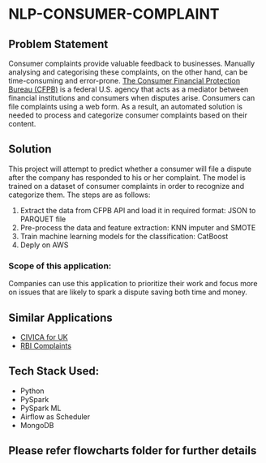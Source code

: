 # NLP-CONSUMER-COMPLAINT

## Problem Statement
Consumer complaints provide valuable feedback to businesses. Manually analysing and categorising these complaints, on the other hand, can be time-consuming and error-prone.
[The Consumer Financial Protection Bureau (CFPB)](https://www.consumerfinance.gov/data-research/consumer-complaints/) is a federal U.S. agency that acts as a mediator between financial institutions and consumers when disputes arise. Consumers can file complaints using a web form. As a result, an automated solution is needed to process and categorize consumer complaints based on their content. 


## Solution
This project will attempt to predict whether a consumer will file a dispute after the company has responded to his or her complaint. The model is trained on a dataset of consumer complaints in order to recognize and categorize them. The steps are as follows:

1. Extract the data from CFPB API and load it in required format: JSON to PARQUET file
2. Pre-process the data and feature extraction: KNN imputer and SMOTE
3. Train machine learning models for the classification: CatBoost
4. Deply on AWS

### Scope of this application:
Companies can use this application to prioritize their work and focus more on issues that are likely to spark a dispute saving both time and money.

## Similar Applications
* [CIVICA for UK](https://www.civica.com/en-gb/site-search-results/?aspxerrorpath=/en-gb/product-pages/case-management-software/toolkits-and-resources)
* [RBI Complaints](https://rbi.org.in/Scripts/Complaints.aspx)

## Tech Stack Used:
* Python
* PySpark
* PySpark ML
* Airflow as Scheduler
* MongoDB

## Please refer flowcharts folder for further details
